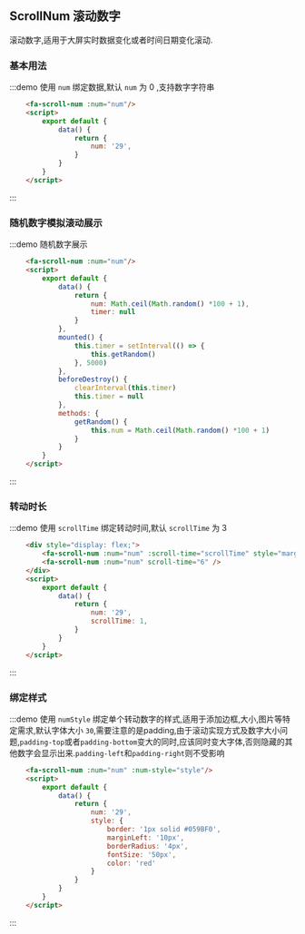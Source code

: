 ## ScrollNum 滚动数字
滚动数字,适用于大屏实时数据变化或者时间日期变化滚动.

### 基本用法

:::demo 使用 `num` 绑定数据,默认 `num` 为 0 ,支持数字字符串

```html
    <fa-scroll-num :num="num"/>
    <script>
        export default {
            data() {
                return {
                    num: '29',
                }
            }
        }
    </script>
```
:::

### 随机数字模拟滚动展示

:::demo 随机数字展示

```html
    <fa-scroll-num :num="num"/>
    <script>
        export default {
            data() {
                return {
                    num: Math.ceil(Math.random() *100 + 1),
                    timer: null
                }
            },
            mounted() {
                this.timer = setInterval(() => {
                    this.getRandom()
                }, 5000)
            },
            beforeDestroy() {
                clearInterval(this.timer)
                this.timer = null
            },
            methods: {
                getRandom() {
                    this.num = Math.ceil(Math.random() *100 + 1)
                }
            }
        }
    </script>
```
:::

### 转动时长

:::demo 使用 `scrollTime` 绑定转动时间,默认 `scrollTime` 为 3
```html
    <div style="display: flex;">
        <fa-scroll-num :num="num" :scroll-time="scrollTime" style="margin-right: 20px"/>
        <fa-scroll-num :num="num" scroll-time="6" />
    </div>
    <script>
        export default {
            data() {
                return {
                    num: '29',
                    scrollTime: 1,
                }
            }
        }
    </script>
```
:::

### 绑定样式

:::demo 使用 `numStyle` 绑定单个转动数字的样式,适用于添加边框,大小,图片等特定需求,默认字体大小 `30`,需要注意的是padding,由于滚动实现方式及数字大小问题,`padding-top`或者`padding-bottom`变大的同时,应该同时变大字体,否则隐藏的其他数字会显示出来.`padding-left`和`padding-right`则不受影响

```html
    <fa-scroll-num :num="num" :num-style="style"/>
    <script>
        export default {
            data() {
                return {
                    num: '29',
                    style: {
                        border: '1px solid #059BF0',
                        marginLeft: '10px',
                        borderRadius: '4px',
                        fontSize: '50px',
                        color: 'red'
                    }
                }
            }
        }
    </script>
```
:::
